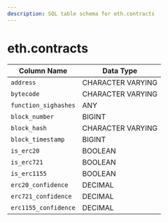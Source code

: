 ```yaml
---
description: SQL table schema for eth.contracts
---
```


# eth.contracts

| Column Name          | Data Type         |
| -------------------- | ----------------- |
| `address`            | CHARACTER VARYING |
| `bytecode`           | CHARACTER VARYING |
| `function_sighashes` | ANY               |
| `block_number`       | BIGINT            |
| `block_hash`         | CHARACTER VARYING |
| `block_timestamp`    | BIGINT            |
| `is_erc20`           | BOOLEAN           |
| `is_erc721`          | BOOLEAN           |
| `is_erc1155`         | BOOLEAN           |
| `erc20_confidence`   | DECIMAL           |
| `erc721_confidence`  | DECIMAL           |
| `erc1155_confidence` | DECIMAL           |
